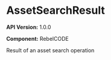 # AssetSearchResult

**API Version:** 1.0.0

**Component:** RebelCODE

Result of an asset search operation

